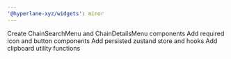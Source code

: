 ```yaml
---
'@hyperlane-xyz/widgets': minor
---
```


Create ChainSearchMenu and ChainDetailsMenu components
Add required icon and button components
Add persisted zustand store and hooks
Add clipboard utility functions
